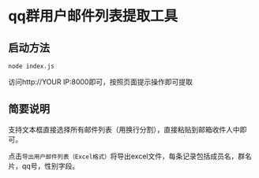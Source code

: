 # qq群用户邮件列表提取工具

## 启动方法
```
node index.js
```
访问http://YOUR IP:8000即可，按照页面提示操作即可提取

## 简要说明
支持文本框直接选择所有邮件列表（用换行分割），直接粘贴到邮箱收件人中即可。

点击`导出用户邮件列表（Excel格式）`将导出excel文件，每条记录包括成员名，群名片，qq号，性别字段。
